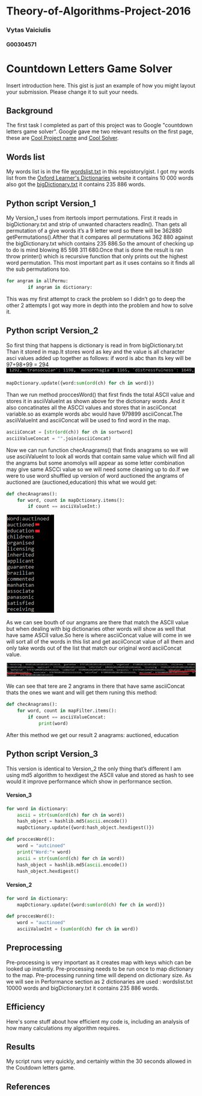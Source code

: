 # Theory-of-Algorithms-Project-2016

### Vytas Vaiciulis
#### G00304571

# Countdown Letters Game Solver
Insert introduction here.
This gist is just an example of how you might layout your submission.
Please change it to suit your needs.

## Background
The first task I completed as part of this project was to Google "countdown letters game solver".
Google gave me two relevant results on the first page, these are [Cool Project name][2] and [Cool Solver][3].

## Words list
My words list is in the file [wordslist.txt](wordslist.txt) in this repoistory/gist.
I got my words list from the [Oxford Learner's Dictionaries][1] website it contains 10 000 words also got the [bigDictionary.txt](bigDictionary.txt) it contains 235 886 words.

## Python script Version_1
My Version_1 uses from itertools import permutations. First it reads in bigDictionary.txt and strip of unwanted characters readIn(). Than gets all permutation of a give words it’s a 9 letter word so there will be 362880 getPermutations().Afther that it compares all permutations 362 880 against the bigDictionary.txt which contains 235 886.So the amount of checking up to do is mind blowing          85 598 311 680.Once that is done the result is ran throw printer() which is recursive function that only prints out the highest  word permutation.
This most important part as it uses contains so it finds all the sub permutations too.

```python
for angram in allPermu:
		if angram in dictionary:
```
This was my first attempt to crack the problem so I didn’t go to deep the other 2 attempts I got way more in depth into the problem and how to solve it.
## Python script Version_2

So first thing that happens is dictionary is read in from bigDictionary.txt
Than it stored in map.It stores word as key and the value is all character asci values added up together as follows: if word is abc than its key will be 97+98+99 = 294
![](https://github.com/VytasHub/Theory-of-Algorithms-Project-2016/blob/master/pics/ascii.png)
```python
mapDctionary.update({word:sum(ord(ch) for ch in word)})
```
Than we run method proccesWord() that first finds the total ASCII value and stores it in asciiValueInt as shown above for the dictionary words .And it also concatinates all the ASCCI values and stores that in asciiConcat variable.so as example words abc would have 979899 asciiConcat.The asciiValueInt and asciiConcat  will be used  to find word in the map.
```python
asciiConcat = [str(ord(ch)) for ch in sortword]
asciiValueConcat = "".join(asciiConcat)
```

Now we can run function checAnagrams() that finds anagrams so we will use asciiValueInt to look all words that contain same value which will find all the angrams but some anomolys will appear as some letter combination may give same ASCCi value so we will need some cleaning up to do.If we were to use word shuffled up version of word auctioned the angrams of auctioned are (auctioned,education) this what we would get:

```python
def	checAnagrams():	
	for word, count in mapDctionary.items():
		if count == asciiValueInt:)
```
![](https://github.com/VytasHub/Theory-of-Algorithms-Project-2016/blob/master/pics/anomolys.png)

As we can see bouth of our angrams are there that match the ASCII value but when dealing with big dictionaries other words will show as well that have same ASCII value.So here is where asciiConcat value will come in we will sort all of the words in this list and get asciiConcat value of all them and only take words out of the list that match our original word asciiConcat value.

![](https://github.com/VytasHub/Theory-of-Algorithms-Project-2016/blob/master/pics/output.png)

We can see that tere are 2 angrams in there that have same asciiConcat thats the ones we want and will get them runing this method:

```python
def	checAnagrams():	
	for word, count in mapFilter.items():
		if count == asciiValueConcat:
			print(word)
```
After this method we get our result 2 anagrams: auctioned, education

## Python script Version_3
This version is identical to Version_2 the only thing that’s different I am using md5 algorithm to hexdigest the ASCII value and stored as hash to see would it improve performance which show in performance section.

#### Version_3
```python
for word in dictionary:
	ascii = str(sum(ord(ch) for ch in word)) 
	hash_object = hashlib.md5(ascii.encode())
	mapDctionary.update({word:hash_object.hexdigest()})
```
```python
def proccesWord():
	word = "autcinoed"
	print("Word:"+ word)
	ascii = str(sum(ord(ch) for ch in word)) 
	hash_object = hashlib.md5(ascii.encode())
	hash_object.hexdigest()
```
#### Version_2
```python
for word in dictionary:
	mapDctionary.update({word:sum(ord(ch) for ch in word)})
```
```python
def proccesWord():
	word = "auctinoed"
	asciiValueInt = (sum(ord(ch) for ch in word))
```



## Preprocessing
Pre-processing is very important as it creates map with keys which can be looked up instantly. Pre-processing needs to be run once to map dictionary to the map. Pre-processing running time will depend on dictionary size. As we will see in Performance section as 2 dictionaries are used : wordslist.txt 10000 words and  bigDictionary.txt it contains 235 886 words.

## Efficiency
Here's some stuff about how efficient my code is, including an analysis of how many calculations my algorithm requires.

## Results
My script runs very quickly, and certainly within the 30 seconds allowed in the Coutdown letters game.


## References
[1]: http://www.oxfordlearnersdictionaries.com/wordlist/english/oxford3000/
[2]: http://www.oxfordlearnersdictionaries.com/wordlist/english/oxford3000/
[3]: http://www.oxfordlearnersdictionaries.com/wordlist/english/oxford3000/
